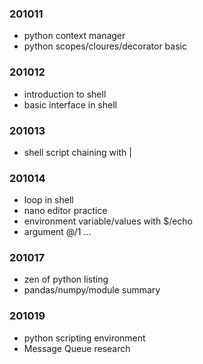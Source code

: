 ### 201011

- python context manager
- python scopes/cloures/decorator basic

### 201012

- introduction to shell
- basic interface in shell

### 201013

- shell script chaining with |

### 201014

- loop in shell
- nano editor practice
- environment variable/values with $/echo
- argument $@/$1 ...

### 201017

- zen of python listing
- pandas/numpy/module summary

### 201019

- python scripting environment
- Message Queue research
